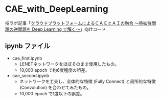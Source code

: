 # CAE_with_DeepLearning
技ラボ記事「[クラウドプラットフォームによるＣＡＥとＡＩの融合 ～熱拡散問題の逆問題を Deep Learning で解く～](http://wazalabo.com/cae-ai.html)」向けコード

## ipynb ファイル
- cae_first.ipynb
    - LENETネットワークをほぼそのまま使用したもの。
    - 10,000 epoch で約6度程度の誤差。
- cae_second.ipynb
    - ネットワークを工夫し、全体的な特徴 (Fully Connect) と局所的な特徴 (Convolution) を合わせてみたもの。
    - 10,000 epoch で1度以下の誤差。
